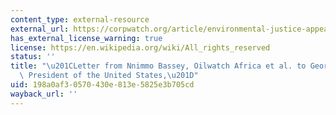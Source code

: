 ```yaml
---
content_type: external-resource
external_url: https://corpwatch.org/article/environmental-justice-appeal-bush-climate-change
has_external_license_warning: true
license: https://en.wikipedia.org/wiki/All_rights_reserved
status: ''
title: "\u201CLetter from Nnimmo Bassey, Oilwatch Africa et al. to George W. Bush,\
  \ President of the United States,\u201D"
uid: 198a0af3-0570-430e-813e-5825e3b705cd
wayback_url: ''
---
```

